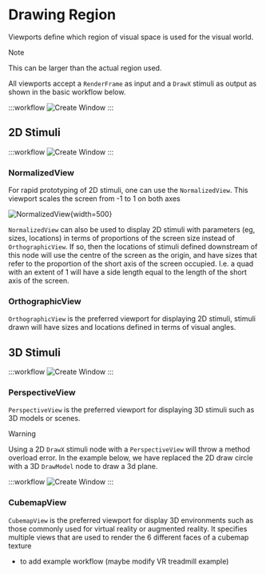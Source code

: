 # Drawing Region

Viewports define which region of visual space is used for the visual world. 

> [!NOTE] 
> This can be larger than the actual region used.

All viewports accept a `RenderFrame` as input and a `DrawX` stimuli as output as shown in the basic workflow below.

:::workflow
![Create Window](../workflows/overview-draw-circle.bonsai)
:::

## 2D Stimuli

:::workflow
![Create Window](../workflows/drawing-region-2d-views.bonsai)
:::

### NormalizedView
For rapid prototyping of 2D stimuli, one can use the `NormalizedView`. This viewport scales the screen from -1 to 1 on both axes

![NormalizedView](~/images/DisplayLogic/NormalizedViewport.png){width=500} 

`NormalizedView` can also be used to display 2D stimuli with parameters (eg, sizes, locations) in terms of proportions of the screen size instead of `OrthographicView`.
If so, then the locations of stimuli defined downstream of this node will use the centre of the screen as the origin, and have sizes that refer to the proportion of the short axis of the screen occupied.
I.e. a quad with an extent of 1 will have a side length equal to the length of the short axis of the screen.

### OrthographicView
`OrthographicView` is the preferred viewport for displaying 2D stimuli, stimuli drawn will have sizes and locations defined in terms of visual angles.

## 3D Stimuli

:::workflow
![Create Window](../workflows/drawing-region-3d-views.bonsai)
:::

### PerspectiveView

`PerspectiveView` is the preferred viewport for displaying 3D stimuli such as 3D models or scenes.

> [!Warning] 
> Using a 2D `DrawX` stimuli node with a `PerspectiveView` will throw a method overload error. In the example below, we have replaced the 2D draw circle with a 3D `DrawModel` node to draw a 3d plane.

:::workflow
![Create Window](../workflows/drawing-region-perspective-view.bonsai)
:::


### CubemapView
`CubemapView` is the preferred viewport for display 3D environments such as those commonly used for virtual reality or augmented reality.
It specifies multiple views that are used to render the 6 different faces of a cubemap texture

- to add example workflow (maybe modify VR treadmill example)